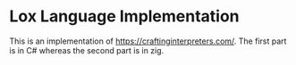 # Lox Language Implementation
This is an implementation of https://craftinginterpreters.com/. The first part is in C# whereas the second part
is in zig.
